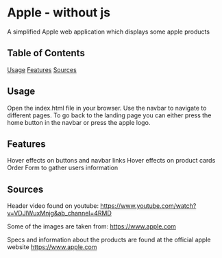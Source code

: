 # Apple - without js

A simplified Apple web application which displays some apple products

## Table of Contents

[Usage](#usage)
[Features](#features)
[Sources](#sources)

## Usage

Open the index.html file in your browser.
Use the navbar to navigate to different pages.
To go back to the landing page you can either press the home button in the navbar or press the apple logo.

## Features

Hover effects on buttons and navbar links
Hover effects on product cards
Order Form to gather users information

## Sources

Header video found on youtube: https://www.youtube.com/watch?v=VDJlWuxMnjg&ab_channel=4RMD

Some of the images are taken from: https://www.apple.com

Specs and information about the products are found at the official apple website https://www.apple.com
